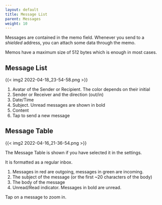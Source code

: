 ```yaml
---
layout: default
title: Message List
parent: Messages
weight: 10
---
```


Messages are contained in the memo field.
Whenever you send to a *shielded* address, you can
attach some data through the memo.

Memos have a maximum size of 512 bytes which is enough
in most cases.

## Message List
{{< img2 2022-04-18_23-54-58.png >}}

1. Avatar of the Sender or Recipient. The color 
depends on their initial
2. Sender or Receiver and the direction (out/in)
3. Date/Time
4. Subject. Unread messages are shown in bold
5. Content
6. Tap to send a new message

## Message Table
{{< img2 2022-04-16_21-36-54.png >}}

The Message Table is shown if you have selected it
in the settings.

It is formatted as a regular inbox.

1. Messages in red are outgoing, messages in green are incoming.
2. The subject of the message (or the first ~20 characters of the body)
3. The body of the message
4. Unread/Read indicator. Messages in bold are unread.

Tap on a message to zoom in.
